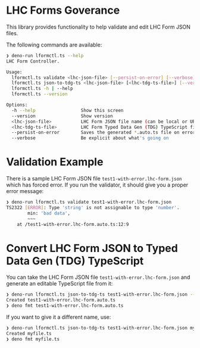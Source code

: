 # LHC Forms Goverance

This library provides functionality to help validate and edit LHC Form JSON files.

The following commands are available:

```bash
❯ deno-run lformctl.ts --help
LHC Form Controller.

Usage:
  lformctl.ts validate <lhc-json-file> [--persist-on-error] [--verbose]
  lformctl.ts json-to-tdg-ts <lhc-json-file> [<lhc-tdg-ts-file>] [--verbose]
  lformctl.ts -h | --help
  lformctl.ts --version

Options:
  -h --help                 Show this screen
  --version                 Show version
  <lhc-json-file>           LHC Form JSON file name (can be local or URL)
  <lhc-tdg-ts-file>         LHC Form Typed Data Gen (TDG) TypeScript file name
  --persist-on-error        Saves the generated *.auto.ts file on error
  --verbose                 Be explicit about what's going on
```

# Validation Example

There is a sample LHC Form JSON file `test1-with-error.lhc-form.json` which has forced error. 
If you run the validator, it should give you a proper error message:

```bash
❯ deno-run lformctl.ts validate test1-with-error.lhc-form.json
TS2322 [ERROR]: Type 'string' is not assignable to type 'number'.
        min: 'bad data',
        ~~~
    at /test1-with-error.lhc-form.auto.ts:12:9
```

# Convert LHC Form JSON to Typed Data Gen (TDG) TypeScript

You can take the LHC Form JSON file `test1-with-error.lhc-form.json` and generate an editable
TypeScript file from it:

```bash
❯ deno-run lformctl.ts json-to-tdg-ts test1-with-error.lhc-form.json --verbose
Created test1-with-error.lhc-form.auto.ts
❯ deno fmt test1-with-error.lhc-form.auto.ts
```

If you want to give it a different name, use:

```bash
❯ deno-run lformctl.ts json-to-tdg-ts test1-with-error.lhc-form.json myfile --verbose
Created myfile.ts
❯ deno fmt myfile.ts
```
